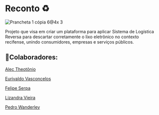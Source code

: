 # Reconto ♻️
![Prancheta 1 cópia 6@4x 3](https://github.com/TheEuri/reconto/assets/62456615/a48e40ed-9d4f-4262-bc99-2e39f806a5e6)

Projeto que visa em criar um plataforma para aplicar Sistema de Logística Reversa para descartar corretamente o lixo eletrônico no contexto recifense, unindo consumidores, empresas e serviços públicos.

<h2>🤝Colaboradores:</h2>
<p><a href="https://github.com/alecct812">Alec Theotônio</a> 
<p><a href="https://github.com/TheEuri">Eurivaldo Vasconcelos</a> 
<p><a href="https://github.com/Felipeserpa01">Felipe Serpa</a> 
<p><a href="https://github.com/lizandravieira">Lizandra Vieira</a> 
<p><a href="https://github.com/Pedrolira16">Pedro Wanderley</a> 
